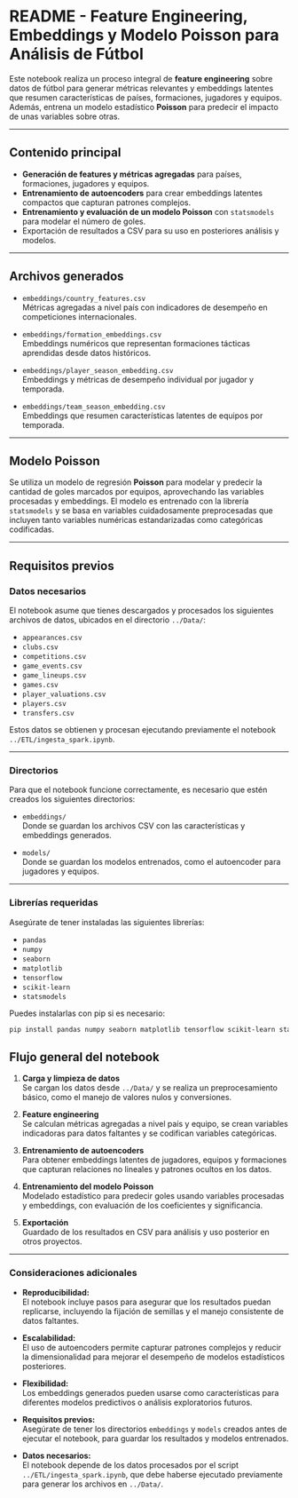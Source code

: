 # README - Feature Engineering, Embeddings y Modelo Poisson para Análisis de Fútbol

Este notebook realiza un proceso integral de **feature engineering** sobre datos de fútbol para generar métricas relevantes y embeddings latentes que resumen características de países, formaciones, jugadores y equipos. Además, entrena un modelo estadístico **Poisson** para predecir el impacto de unas variables sobre otras.

---

## Contenido principal

- **Generación de features y métricas agregadas** para países, formaciones, jugadores y equipos.
- **Entrenamiento de autoencoders** para crear embeddings latentes compactos que capturan patrones complejos.
- **Entrenamiento y evaluación de un modelo Poisson** con `statsmodels` para modelar el número de goles.
- Exportación de resultados a CSV para su uso en posteriores análisis y modelos.

---

## Archivos generados

- `embeddings/country_features.csv`  
  Métricas agregadas a nivel país con indicadores de desempeño en competiciones internacionales.

- `embeddings/formation_embeddings.csv`  
  Embeddings numéricos que representan formaciones tácticas aprendidas desde datos históricos.

- `embeddings/player_season_embedding.csv`  
  Embeddings y métricas de desempeño individual por jugador y temporada.

- `embeddings/team_season_embedding.csv`  
  Embeddings que resumen características latentes de equipos por temporada.

---

## Modelo Poisson

Se utiliza un modelo de regresión **Poisson** para modelar y predecir la cantidad de goles marcados por equipos, aprovechando las variables procesadas y embeddings. El modelo es entrenado con la librería `statsmodels` y se basa en variables cuidadosamente preprocesadas que incluyen tanto variables numéricas estandarizadas como categóricas codificadas.

---

## Requisitos previos

### Datos necesarios

El notebook asume que tienes descargados y procesados los siguientes archivos de datos, ubicados en el directorio `../Data/`:

- `appearances.csv`
- `clubs.csv`
- `competitions.csv`
- `game_events.csv`
- `game_lineups.csv`
- `games.csv`
- `player_valuations.csv`
- `players.csv`
- `transfers.csv`

Estos datos se obtienen y procesan ejecutando previamente el notebook `../ETL/ingesta_spark.ipynb`.

---

### Directorios

Para que el notebook funcione correctamente, es necesario que estén creados los siguientes directorios:

- `embeddings/`  
  Donde se guardan los archivos CSV con las características y embeddings generados.

- `models/`  
  Donde se guardan los modelos entrenados, como el autoencoder para jugadores y equipos.

---

### Librerías requeridas

Asegúrate de tener instaladas las siguientes librerías:

- `pandas`
- `numpy`
- `seaborn`
- `matplotlib`
- `tensorflow`
- `scikit-learn`
- `statsmodels`

Puedes instalarlas con pip si es necesario:

```bash
pip install pandas numpy seaborn matplotlib tensorflow scikit-learn statsmodels
```

## Flujo general del notebook

1. **Carga y limpieza de datos**  
   Se cargan los datos desde `../Data/` y se realiza un preprocesamiento básico, como el manejo de valores nulos y conversiones.

2. **Feature engineering**  
   Se calculan métricas agregadas a nivel país y equipo, se crean variables indicadoras para datos faltantes y se codifican variables categóricas.

3. **Entrenamiento de autoencoders**  
   Para obtener embeddings latentes de jugadores, equipos y formaciones que capturan relaciones no lineales y patrones ocultos en los datos.

4. **Entrenamiento del modelo Poisson**  
   Modelado estadístico para predecir goles usando variables procesadas y embeddings, con evaluación de los coeficientes y significancia.

5. **Exportación**  
   Guardado de los resultados en CSV para análisis y uso posterior en otros proyectos.


---

### Consideraciones adicionales

- **Reproducibilidad:**  
  El notebook incluye pasos para asegurar que los resultados puedan replicarse, incluyendo la fijación de semillas y el manejo consistente de datos faltantes.

- **Escalabilidad:**  
  El uso de autoencoders permite capturar patrones complejos y reducir la dimensionalidad para mejorar el desempeño de modelos estadísticos posteriores.

- **Flexibilidad:**  
  Los embeddings generados pueden usarse como características para diferentes modelos predictivos o análisis exploratorios futuros.

- **Requisitos previos:**  
  Asegúrate de tener los directorios `embeddings` y `models` creados antes de ejecutar el notebook, para guardar los resultados y modelos entrenados.

- **Datos necesarios:**  
  El notebook depende de los datos procesados por el script `../ETL/ingesta_spark.ipynb`, que debe haberse ejecutado previamente para generar los archivos en `../Data/`.